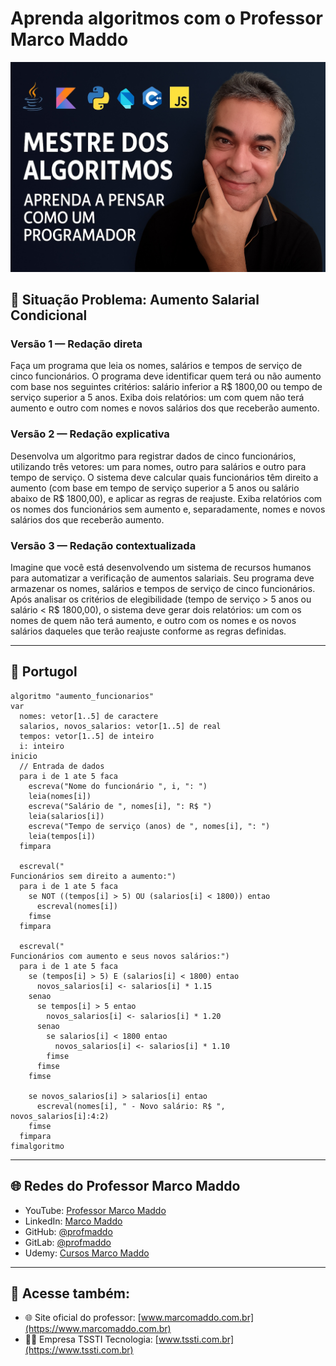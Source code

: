 # Aprenda algoritmos com o Professor Marco Maddo
![Mestre dos Algoritmos](https://raw.githubusercontent.com/profmaddo/algoritmos-resolvidos-java-kotlin-python-pascal/main/images/mestre-dos-algoritmos-02.jpeg)
## 🧠 Situação Problema: Aumento Salarial Condicional

### Versão 1 — Redação direta
Faça um programa que leia os nomes, salários e tempos de serviço de cinco funcionários. O programa deve identificar quem terá ou não aumento com base nos seguintes critérios: salário inferior a R$ 1800,00 ou tempo de serviço superior a 5 anos. Exiba dois relatórios: um com quem não terá aumento e outro com nomes e novos salários dos que receberão aumento.

### Versão 2 — Redação explicativa
Desenvolva um algoritmo para registrar dados de cinco funcionários, utilizando três vetores: um para nomes, outro para salários e outro para tempo de serviço. O sistema deve calcular quais funcionários têm direito a aumento (com base em tempo de serviço superior a 5 anos ou salário abaixo de R$ 1800,00), e aplicar as regras de reajuste. Exiba relatórios com os nomes dos funcionários sem aumento e, separadamente, nomes e novos salários dos que receberão aumento.

### Versão 3 — Redação contextualizada
Imagine que você está desenvolvendo um sistema de recursos humanos para automatizar a verificação de aumentos salariais. Seu programa deve armazenar os nomes, salários e tempos de serviço de cinco funcionários. Após analisar os critérios de elegibilidade (tempo de serviço > 5 anos ou salário < R$ 1800,00), o sistema deve gerar dois relatórios: um com os nomes de quem não terá aumento, e outro com os nomes e os novos salários daqueles que terão reajuste conforme as regras definidas.

---

## 💬 Portugol

```portugol
algoritmo "aumento_funcionarios"
var
  nomes: vetor[1..5] de caractere
  salarios, novos_salarios: vetor[1..5] de real
  tempos: vetor[1..5] de inteiro
  i: inteiro
inicio
  // Entrada de dados
  para i de 1 ate 5 faca
    escreva("Nome do funcionário ", i, ": ")
    leia(nomes[i])
    escreva("Salário de ", nomes[i], ": R$ ")
    leia(salarios[i])
    escreva("Tempo de serviço (anos) de ", nomes[i], ": ")
    leia(tempos[i])
  fimpara

  escreval("
Funcionários sem direito a aumento:")
  para i de 1 ate 5 faca
    se NOT ((tempos[i] > 5) OU (salarios[i] < 1800)) entao
      escreval(nomes[i])
    fimse
  fimpara

  escreval("
Funcionários com aumento e seus novos salários:")
  para i de 1 ate 5 faca
    se (tempos[i] > 5) E (salarios[i] < 1800) entao
      novos_salarios[i] <- salarios[i] * 1.15
    senao
      se tempos[i] > 5 entao
        novos_salarios[i] <- salarios[i] * 1.20
      senao
        se salarios[i] < 1800 entao
          novos_salarios[i] <- salarios[i] * 1.10
        fimse
      fimse
    fimse

    se novos_salarios[i] > salarios[i] entao
      escreval(nomes[i], " - Novo salário: R$ ", novos_salarios[i]:4:2)
    fimse
  fimpara
fimalgoritmo
```

---

## 🌐 Redes do Professor Marco Maddo

- YouTube: [Professor Marco Maddo](https://www.youtube.com/@ProfessorMarcoMaddo)
- LinkedIn: [Marco Maddo](https://www.linkedin.com/in/marcomaddo/)
- GitHub: [@profmaddo](https://github.com/profmaddo)
- GitLab: [@profmaddo](https://gitlab.com/profmaddo)
- Udemy: [Cursos Marco Maddo](https://www.udemy.com/user/marcomaddo/)

---

## 🚀 Acesse também:

- 🌐 Site oficial do professor: [www.marcomaddo.com.br](https://www.marcomaddo.com.br)
- 🧑‍💼 Empresa TSSTI Tecnologia: [www.tssti.com.br](https://www.tssti.com.br)
